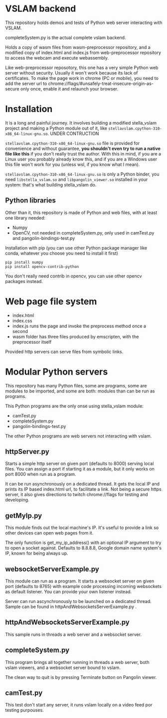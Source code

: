 # VSLAM backend

This repository holds demos and tests of Python web server interacting with VSLAM.

completeSystem.py is the actual complete vslam backend.

Holds a copy of wasm files from wasm-preprocessor repository, and a modified copy of index.html and index.js from web-preprocessor repository to access the webcam and execute webassembly.

Like web-preprocessor reposotory, this one has a very simple Python web server without security.  Usually it won't work because its lack of certificates.  To make the page work in chrome (PC or mobile), you need to add the server url to chrome://flags/#unsafely-treat-insecure-origin-as-secure only once, enable it and relaunch your browser.

# Installation

It is a long and painful journey.
It involves building a modified stella_vslam project and making a Python module out of it, like `stellavslam.cpython-310-x86_64-linux-gnu.so`.
UNDER CONTRUCTION

`stellavslam.cpython-310-x86_64-linux-gnu.so` file is provided for convenience and without guarantee, **you shouldn't even try to run a native file like this** if you don't really trust the author.  With this in mind, if you are a Linux user you probably already know this, and if you are a Windows user this file won't work for you (unless wsl, if you know what I mean).

`stellavslam.cpython-310-x86_64-linux-gnu.so` is only a Python binder, you need `libstella_vslam.so` and `libpangolin_viewer.so` installed in your system: that's what building stella_vslam do.


## Python libraries
Other than it, this repository is made of Python and web files, with at least one library needed:

 - Numpy
 - OpenCV, not needed in completeSystem.py, only used in camTest.py and pangolin-bindings-test.py

Installation with pip (you can use other Python package manager like conda, whatever you choose you need to install it first)

    pip install numpy
    pip install opencv-contrib-python

You don't really need contrib in opencv, you can use other opencv packages instead.

# Web page file system

- index.html
- index.css
- index.js runs the page and invoke the preprocess method once a second
- wasm folder has three files produced by emscripten, with the preprocessor itself

Provided http servers can serve files from symbolic links.

# Modular Python servers

This repository has many Python files, some are programs, some are modules to be imported, and some are both: modules than can be run as programs.

This Python programs are the only onse using stella_vslam module:

- camTest.py
- completeSystem.py
- pangolin-bindings-test.py

The other Python programs are web servers not interacting with vslam.

## httpServer.py

Starts a simple http server on given port (defaults to 8000) serving local files.  You can assign a port if starting it as a module, but it only works on port 8000 when run as a program.

It can be run asynchronously on a dedicated thread.
It gets the local IP and prints its IP based index.html url, to facilitate a link.
Not being a secure https server, it also gives directions to twitch chrome://flags for testing and developing.

## getMyIp.py

This module finds out the local machine's IP.
It's useful to provide a link so other devices can open web pages from it.

The only function is get_my_ip_address() with an optional IP argument to try to open a socket against.  Defaults to 8.8.8.8, Google domain name system's IP, known for being always up.

## websocketServerExample.py

This module can run as a program.  It starts a websocket server on given port (defaults to 8765) with example code processing incoming websockets as default listener.  You can provide your own listener instead.

Server can run ascynchronously to be launched on a dedicated thread.  Sample can be found in httpAndWebsocketsServerExample.py .

## httpAndWebsocketsServerExample.py

This sample runs in threads a web server and a websocket server.


## completeSystem.py

This program brings all together running in threads a web server, both vslam viewers, and a websocket server bound to vslam.

The clean way to quit is by pressing Terminate button on Pangolin viewer.

## camTest.py

This test don't start any server, it runs vslam locally on a video feed por testing purpouses.
